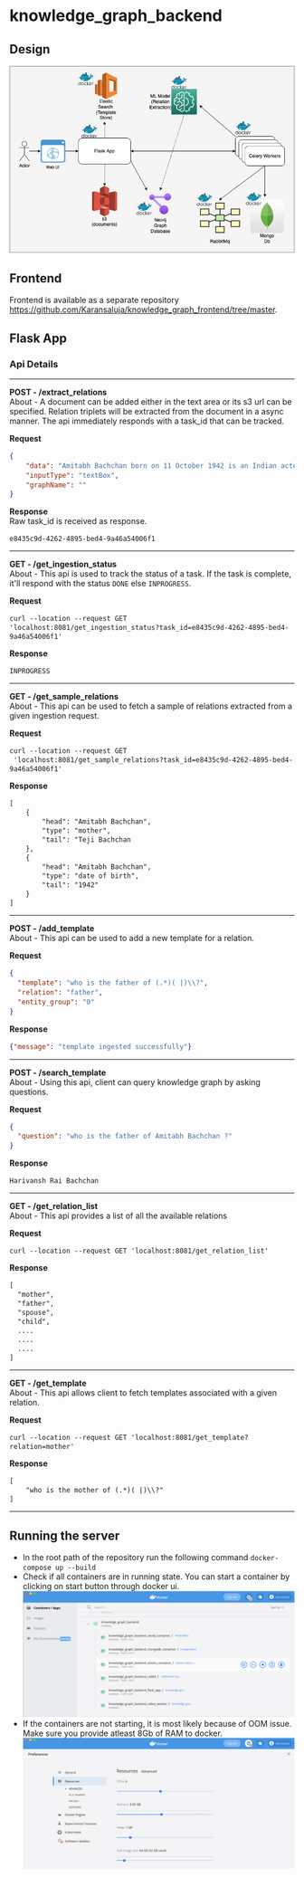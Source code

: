 # knowledge_graph_backend

## Design
![Knowledge Graph Design](resources/Kg_qa_application.jpeg)

## Frontend
Frontend is available as a separate repository https://github.com/Karansaluja/knowledge_graph_frontend/tree/master.

## Flask App
### Api Details

-------------
**POST -  /extract_relations**<br>
About - A document can be added either in the text area or
its s3 url can be specified. Relation triplets will be extracted from the document
in a async manner. The api immediately responds with a task_id that can be tracked.

**Request**
```json
{
    "data": "Amitabh Bachchan born on 11 October 1942 is an Indian actor, film producer, television host, occasional playback singer and former politician known for his work in Hindi cinema. He is regarded as one of the most influential actors in the history of Indian cinema. During the 1970s–1980s, he was the most dominant actor in the Indian movie scene; the French director François Truffaut called him a \"one-man industry\". Bachchan was born in 1942 in Allahabad to the Hindi poet Harivansh Rai Bachchan and his wife, the social activist Teji Bachchan. He was educated at Sherwood College, Nainital, and Kirori Mal College, University of Delhi. His film career started in 1969 as a voice narrator in Mrinal Sen's film Bhuvan Shome. He first gained popularity in the early 1970s for films such as Zanjeer, Deewaar and Sholay, and was dubbed India's \"angry young man\" for his on-screen roles in Hindi films. Referred to as the Shahenshah of Bollywood (in reference to his 1988 film Shahenshah), Sadi ka Mahanayak (Hindi for, \"Greatest actor of the century\"), Star of the Millennium, or Big B, he has since appeared in over 200 Indian films in a career spanning more than five decades, and has won numerous accolades in his career, including four National Film Awards as Best Actor, Dadasaheb Phalke Award as lifetime achievement award and many awards at international film festivals and award ceremonies. He has won sixteen Filmfare Awards and is the most nominated performer in any major acting category at Filmfare, with 42 nominations overall. In addition to acting, Bachchan has worked as a playback singer, film producer and television presenter. He has hosted several seasons of the game show Kaun Banega Crorepati, India's version of the game show franchise, Who Wants to Be a Millionaire?. He also entered politics for a time in the 1980s.",
    "inputType": "textBox",
    "graphName": ""
}
```
**Response**<br>
Raw task_id is received as response.
```
e8435c9d-4262-4895-bed4-9a46a54006f1
```
---------------
**GET - /get_ingestion_status** <br>
About - This api is used to track the status of a task. If the task is complete, it'll
respond with the status `DONE` else `INPROGRESS`.

**Request**
```
curl --location --request GET
'localhost:8081/get_ingestion_status?task_id=e8435c9d-4262-4895-bed4-9a46a54006f1'
```
**Response**
```
INPROGRESS
```
------------------
**GET - /get_sample_relations** <br>
About - This api can be used to fetch a sample of relations extracted from a given 
ingestion request.

**Request**
```
curl --location --request GET
 'localhost:8081/get_sample_relations?task_id=e8435c9d-4262-4895-bed4-9a46a54006f1'
```

**Response**
```
[
    {
        "head": "Amitabh Bachchan",
        "type": "mother",
        "tail": "Teji Bachchan 
    },
    {
        "head": "Amitabh Bachchan",
        "type": "date of birth",
        "tail": "1942"
    }
]
```
-----------
**POST - /add_template** <br>
About - This api can be used to add a new template for a relation.

**Request**
```json
{
  "template": "who is the father of (.*)( |)\\?",
  "relation": "father",
  "entity_group": "0"
}
```

**Response** <br>
```json
{"message": "template ingested successfully"}
```
------------
**POST - /search_template** <br>
About - Using this api, client can query knowledge graph by asking questions.

**Request**
```json
{
  "question": "who is the father of Amitabh Bachchan ?"
}
```
**Response**
```
Harivansh Rai Bachchan
```
--------------
**GET - /get_relation_list** <br>
About - This api provides a list of all the available relations

**Request**
```
curl --location --request GET 'localhost:8081/get_relation_list'
```
**Response**
```
[
  "mother",
  "father",
  "spouse",
  "child",
  ....
  ....
  ....
]
```
--------------
**GET - /get_template** <br>
About - This api allows client to fetch templates associated with a given relation.

**Request**
```
curl --location --request GET 'localhost:8081/get_template?relation=mother'
```

**Response**
```
[
    "who is the mother of (.*)( |)\\?"
]
```
--------------
## Running the server
- In the root path of the repository run the following command
`docker-compose up --build`
- Check if all containers are in running state. You can start a container by clicking 
on start button through docker ui.
![docker containers](resources/docker_containers.png)
- If the containers are not starting, it is most likely because of OOM issue. Make sure
you provide atleast 8Gb of RAM to docker.
![docker config](resources/docker_config.png)

